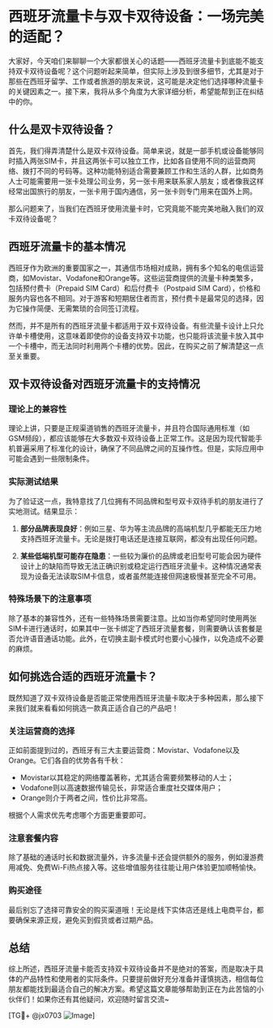 # 西班牙流量卡与双卡双待设备：一场完美的适配？

大家好，今天咱们来聊聊一个大家都很关心的话题——西班牙流量卡到底能不能支持双卡双待设备呢？这个问题听起来简单，但实际上涉及到很多细节，尤其是对于那些在西班牙留学、工作或者旅游的朋友来说，这可能是决定他们选择哪种流量卡的关键因素之一。接下来，我将从多个角度为大家详细分析，希望能帮到正在纠结中的你。

## 什么是双卡双待设备？

首先，我们得弄清楚什么是双卡双待设备。简单来说，就是一部手机或设备能够同时插入两张SIM卡，并且这两张卡可以独立工作，比如各自使用不同的运营商网络、拨打不同的号码等。这种功能特别适合需要兼顾工作和生活的人群，比如商务人士可能需要用一张卡处理公司业务，另一张卡用来联系家人朋友；或者像我这样经常出国旅行的朋友，一张卡用于国内通信，另一张卡则专门用来在国外上网。

那么问题来了，当我们在西班牙使用流量卡时，它究竟能不能完美地融入我们的双卡双待设备呢？

## 西班牙流量卡的基本情况

西班牙作为欧洲的重要国家之一，其通信市场相对成熟，拥有多个知名的电信运营商，如Movistar、Vodafone和Orange等。这些运营商提供的流量卡种类繁多，包括预付费卡（Prepaid SIM Card）和后付费卡（Postpaid SIM Card），价格和服务内容也各不相同。对于游客和短期居住者而言，预付费卡是最常见的选择，因为它操作简便、无需繁琐的合同签订流程。

然而，并不是所有的西班牙流量卡都适用于双卡双待设备。有些流量卡设计上只允许单卡槽使用，这意味着即使你的设备支持双卡功能，也只能将该流量卡放入其中一个卡槽中，而无法同时利用两个卡槽的优势。因此，在购买之前了解清楚这一点至关重要。

## 双卡双待设备对西班牙流量卡的支持情况

### 理论上的兼容性

理论上讲，只要是正规渠道销售的西班牙流量卡，并且符合国际通用标准（如GSM频段），都应该能够在大多数双卡双待设备上正常工作。这是因为现代智能手机普遍采用了标准化的设计，确保了不同品牌之间的互操作性。但是，实际应用中可能会遇到一些限制条件。

### 实际测试结果

为了验证这一点，我特意找了几位拥有不同品牌和型号双卡双待手机的朋友进行了实地测试。结果显示：

1. **部分品牌表现良好**：例如三星、华为等主流品牌的高端机型几乎都能无压力地支持西班牙流量卡。无论是拨打电话还是连接互联网，都没有出现任何问题。
   
2. **某些低端机型可能存在隐患**：一些较为廉价的品牌或老旧型号可能会因为硬件设计上的缺陷而导致无法正确识别或稳定运行西班牙流量卡。这种情况通常表现为设备无法读取SIM卡信息，或者虽然能连接但网速极慢甚至完全不可用。

### 特殊场景下的注意事项

除了基本的兼容性外，还有一些特殊场景需要注意。比如当你希望同时使用两张SIM卡进行通话时，如果其中一张卡绑定了西班牙流量套餐，则需要确认该套餐是否允许语音通话功能。此外，在切换主副卡模式时也要小心操作，以免造成不必要的麻烦。

## 如何挑选合适的西班牙流量卡？

既然知道了双卡双待设备是否能正常使用西班牙流量卡取决于多种因素，那么接下来我们就来看看如何挑选一款真正适合自己的产品吧！

### 关注运营商的选择

正如前面提到过的，西班牙有三大主要运营商：Movistar、Vodafone以及Orange。它们各自的优势各有千秋：

- Movistar以其稳定的网络覆盖著称，尤其适合需要频繁移动的人士；
- Vodafone则以高速数据传输见长，非常适合重度社交媒体用户；
- Orange则介于两者之间，性价比非常高。

根据个人需求优先考虑哪个方面更重要即可。

### 注意套餐内容

除了基础的通话时长和数据流量外，许多流量卡还会提供额外的服务，例如漫游费用减免、免费Wi-Fi热点接入等。这些增值服务往往能让用户体验更加顺畅愉快。

### 购买途径

最后别忘了选择可靠安全的购买渠道哦！无论是线下实体店还是线上电商平台，都要确保来源正规，避免买到假货或者过期产品。

## 总结

综上所述，西班牙流量卡能否支持双卡双待设备并不是绝对的答案，而是取决于具体的产品特性和使用者的实际条件。只要提前做好充分准备并谨慎挑选，相信每位朋友都能找到最适合自己的解决方案。希望这篇文章能够帮助到正在为此苦恼的小伙伴们！如果你还有其他疑问，欢迎随时留言交流~

[TG💪+ @jx0703 ![Image](https://github.com/user-attachments/assets/dbca1d08-cadb-493c-b0ec-ad6f7a83f270)]